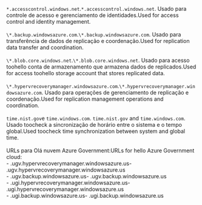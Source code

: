 <span data-ttu-id="bf568-101">``*.accesscontrol.windows.net``.</span><span class="sxs-lookup"><span data-stu-id="bf568-101">``*.accesscontrol.windows.net``.</span></span> <span data-ttu-id="bf568-102">Usado para controle de acesso e gerenciamento de identidades.</span><span class="sxs-lookup"><span data-stu-id="bf568-102">Used for access control and identity management.</span></span><br/><br/><span data-ttu-id="bf568-103">``\*.backup.windowsazure.com``.</span><span class="sxs-lookup"><span data-stu-id="bf568-103">``\*.backup.windowsazure.com``.</span></span> <span data-ttu-id="bf568-104">Usado para transferência de dados de replicação e coordenação.</span><span class="sxs-lookup"><span data-stu-id="bf568-104">Used for replication data transfer and coordination.</span></span> <br/><br/> <span data-ttu-id="bf568-105">``\*.blob.core.windows.net``.</span><span class="sxs-lookup"><span data-stu-id="bf568-105">``\*.blob.core.windows.net``.</span></span> <span data-ttu-id="bf568-106">Usado para acesso toohello conta de armazenamento que armazena dados de replicados.</span><span class="sxs-lookup"><span data-stu-id="bf568-106">Used for access toohello storage account that stores replicated data.</span></span><br/><br/> <span data-ttu-id="bf568-107">``\*.hypervrecoverymanager.windowsazure.com``.</span><span class="sxs-lookup"><span data-stu-id="bf568-107">``\*.hypervrecoverymanager.windowsazure.com``.</span></span> <span data-ttu-id="bf568-108">Usado para operações de gerenciamento de replicação e coordenação.</span><span class="sxs-lookup"><span data-stu-id="bf568-108">Used for replication management operations and coordination.</span></span><br/><br/><span data-ttu-id="bf568-109">
``time.nist.gov``e ``time.windows.com``.</span><span class="sxs-lookup"><span data-stu-id="bf568-109">
``time.nist.gov`` and ``time.windows.com``.</span></span> <span data-ttu-id="bf568-110">Usado toocheck a sincronização de horário entre o sistema e o tempo global.</span><span class="sxs-lookup"><span data-stu-id="bf568-110">Used toocheck time synchronization between system and global time.</span></span>
<br/><br/>
<span data-ttu-id="bf568-111">URLs para Olá nuvem Azure Government:</span><span class="sxs-lookup"><span data-stu-id="bf568-111">URLs for hello Azure Government cloud:</span></span><br/><span data-ttu-id="bf568-112">- .ugv.hypervrecoverymanager.windowsazure.us</span><span class="sxs-lookup"><span data-stu-id="bf568-112">- .ugv.hypervrecoverymanager.windowsazure.us</span></span><br/><span data-ttu-id="bf568-113">- .ugv.backup.windowsazure.us</span><span class="sxs-lookup"><span data-stu-id="bf568-113">- .ugv.backup.windowsazure.us</span></span><br/><span data-ttu-id="bf568-114">- .ugi.hypervrecoverymanager.windowsazure.us</span><span class="sxs-lookup"><span data-stu-id="bf568-114">- .ugi.hypervrecoverymanager.windowsazure.us</span></span><br/><span data-ttu-id="bf568-115">- .ugi.backup.windowsazure.us</span><span class="sxs-lookup"><span data-stu-id="bf568-115">- .ugi.backup.windowsazure.us</span></span>
